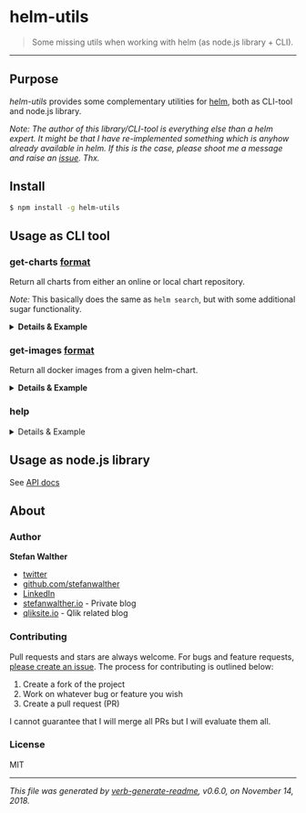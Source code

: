 # helm-utils

> Some missing utils when working with helm (as node.js library + CLI).

---

## Purpose

_helm-utils_ provides some complementary utilities for [helm](https://helm.sh), both as CLI-tool and node.js library.

_Note: The author of this library/CLI-tool is everything else than a helm expert. It might be that I have re-implemented something which is anyhow already available in helm. If this is the case, please shoot me a message and raise an [issue](https://github.com/stefanwalther/helm-utils/issues). Thx._

## Install

```bash
$ npm install -g helm-utils
```

## Usage as CLI tool

### get-charts <repo-uri> [format]

Return all charts from either an online or local chart repository.

_Note:_ This basically does the same as `helm search`, but with some additional sugar functionality.

<details>
  <summary><strong>Details & Example</strong></summary>
  
  ```bash
  $ helm-utils get-charts https://charts.jfrog.io/
  ```
  
  Options: 
  - `--format` - How to format the output, `table` or `json`. Defaults to `table`.
  
</details>

### get-images <chart-url> [format]

Return all docker images from a given helm-chart.

<details>
  <summary><strong>Details & Example</strong></summary>

  ```bash
  $  helm-utils get-images https://charts.jfrog.io/artifactory/helm/xray-0.5.2.tgz
  ```
  
  returns
  
  ```bash
  Images being used in https://charts.jfrog.io/artifactory/helm/xray-0.5.2.tgz:
  (3 images)
  
  - bitnami/mongodb:3.6.4
  - postgres
  - rabbitmq:3.7-alpine
  ```  
  
  Options: 
    - `--format` - How to format the output, `list` or `json`. Defaults to `list`.
</details>

### help

<details>
  <summary>Details & Example</summary>
Show the help for `helm-utils`.

```
$ helm-utils help
```  
</details>

## Usage as node.js library

See [API docs](./docs/api.md)

## About

### Author
**Stefan Walther**

* [twitter](http://twitter.com/waltherstefan)  
* [github.com/stefanwalther](http://github.com/stefanwalther) 
* [LinkedIn](https://www.linkedin.com/in/stefanwalther/) 
* [stefanwalther.io](http://stefanwalther.io) - Private blog
* [qliksite.io](http://qliksite.io) - Qlik related blog

### Contributing
Pull requests and stars are always welcome. For bugs and feature requests, [please create an issue](https://github.com/stefanwalther/helm-utils/issues). The process for contributing is outlined below:

1. Create a fork of the project
2. Work on whatever bug or feature you wish
3. Create a pull request (PR)

I cannot guarantee that I will merge all PRs but I will evaluate them all.

### License
MIT

***

_This file was generated by [verb-generate-readme](https://github.com/verbose/verb-generate-readme), v0.6.0, on November 14, 2018._

[format]: http://samhuri.net/proj/format
